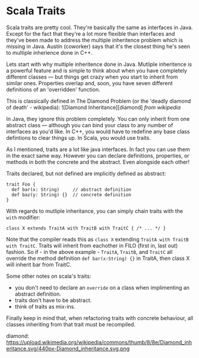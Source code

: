 Scala Traits
============

Scala traits are pretty cool. They're basically the same as interfaces in Java.
Except for the fact that they're a lot more flexible than interfaces and they've
been made to address the multiple inheritence problem which is missing in Java.
Austin (coworker) says that it's the closest thing he's seen to multiple
inherience done in C++.

Lets start with why multiple inheritence done in Java. Mutliple inheritence is
a powerful feature and is simple to think about when you have completely different
classes — but things get crazy when you start to inherit from similar ones.
Properties overlap and, soon, you have seven different definitions of an
'overridden' function.

This is classically defined in The Diamond Problem (or the 'deadly diamond of
death' - wikipedia):
![Diamond Inheritance][diamond]
_from wikipedia_

In Java, they ignore this problem completely. You can only inherit from one
abstract class — although you can bind your class to any number of interfaces as
you'd like. In C++, you would have to redefine any base class defintions to clear
things up. In Scala, you would use traits.

As I mentioned, traits are a lot like java interfaces. In fact you can use them in
the exact same way. However you can declare definitions, properties, or methods in
both the concrete and the abstract. Even alongside each other!

Traits declared, but not defined are implicitly defined as abstract:

    trait Foo {
      def bar(x: String)     // abstract definition
      def baz(y: String) {}  // concrete definition
    }

With regards to mutliple inheritance, you can simply chain traits with the `with`
modifier:

    class X extends TraitA with TraitB with TraitC { /* ... */ }

Note that the compiler reads this as `class X` extending `TraitA with TraitB with
TraitC`. Traits will inherit from eachother in FILO (first in, last out) fashion.
So if - in the above example - `TraitA`, `TraitB`, and `TraitC` all override the
method definition `def bar(x:String) {}` in TraitA, then class X will inherit bar
from TraitC.

Some other notes on scala's traits:

  + you don't need to declare an `override` on a class when implimenting an
  abstract definition.
  + traits don't have to be abstract.
  + think of traits as mix-ins.

Finally keep in mind that, when refactoring traits with concrete behaviour, all classes inheriting from that trait must be recompiled.

diamond: https://upload.wikimedia.org/wikipedia/commons/thumb/8/8e/Diamond_inheritance.svg/440px-Diamond_inheritance.svg.png